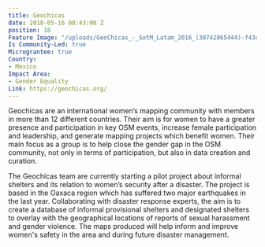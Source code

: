 ```yaml
---
title: Geochicas
date: 2018-05-16 08:43:00 Z
position: 18
Feature Image: "/uploads/GeoChicas_-_SotM_Latam_2016_(30742065444)-f43c1a.jpg"
Is Community-Led: true
Micrograntee: true
Country:
- Mexico
Impact Area:
- Gender Equality
Link: https://geochicas.org/
---
```


Geochicas are an international women’s mapping community with members in more than 12 different countries. Their aim is for women to have a greater presence and participation in key OSM events, increase female participation and leadership, and generate mapping projects which benefit women. Their main focus as a group is to help close the gender gap in the OSM community, not only in terms of participation, but also in data creation and curation.

The Geochicas team are currently starting a pilot project about informal shelters and its relation to women’s security after a disaster. The project is based in the Oaxaca region which has suffered two major earthquakes in the last year. Collaborating with disaster response experts, the aim is to create a database of informal provisional shelters and designated shelters to overlay with the geographical locations of reports of sexual harassment and gender violence. The maps produced will help inform and improve women's safety in the area and during future disaster management. 